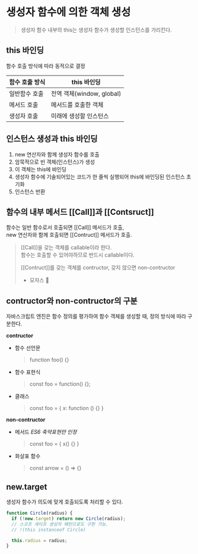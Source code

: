 # 생성자 함수에 의한 객체 생성

> 생성자 함수 내부의 this는 생성자 함수가 생성할 인스턴스를 가리킨다.

## this 바인딩

함수 호출 방식에 따라 동적으로 결정

| 함수 호출 방식 | this 바인딩               |
| -------------- | ------------------------- |
| 일반함수 호출  | 전역 객체(window, global) |
| 메서드 호출    | 메서드를 호출한 객체      |
| 생성자 호출    | 미래에 생성할 인스턴스    |

## 인스턴스 생성과 this 바인딩

1. new 연산자와 함께 생성자 함수를 호출
2. 암묵적으로 빈 객체(인스턴스)가 생성
3. 이 객체는 this에 바인딩
4. 생성자 함수에 기술되어있는 코드가 한 줄씩 실행되어 this에 바인딩된 인스턴스 초기화
5. 인스턴스 반환

## 함수의 내부 메서드 [[Call]]과 [[Contsruct]]

함수는 일반 함수로서 호출되면 [[Call]] 메서드가 호출,  
new 연산자와 함께 호출되면 [[Contruct]] 메서드가 호출.

> [[Call]]을 갖는 객체를 callable이라 한다.  
> 함수는 호출할 수 있어야하므로 반드시 callable이다.
>
> [[Contruct]]를 갖는 객체를 contructor, 갖지 않으면 non-contructor
>
> - 모자스 :lizard:

## contructor와 non-contructor의 구분

자바스크립트 엔진은 함수 정의를 평가하여 함수 객체를 생성할 때, 정의 방식에 따라 구분한다.

**contructor**

- 함수 선언문
  > function foo() {}
- 함수 표현식
  > const foo = function() {};
- 클래스
  > const foo = {
  > x: function () {}
  > }

**non-contructor**

- 메서드 _ES6 축약표현만 인정_
  > const foo = {
  > x() {}
  > }
- 화살표 함수
  > const arrow = () => {}

## new.target

생성자 함수가 의도에 맞게 호출되도록 처리할 수 있다.

```js
function Circle(radius) {
  if (!new.target) return new Circle(radius);
  // 스코프 세이프 생성자 패턴으로도 구현 가능.
  // !(this instanceof Circle)

  this.radius = radius;
}
```
